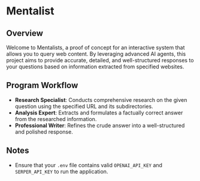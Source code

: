 # Mentalist

## Overview

Welcome to Mentalists, a proof of concept for an interactive system that allows you to query web content. By leveraging advanced AI agents, this project aims to provide accurate, detailed, and well-structured responses to your questions based on information extracted from specified websites.

## Program Workflow

- **Research Specialist**: Conducts comprehensive research on the given question using the specified URL and its subdirectories.
- **Analysis Expert**: Extracts and formulates a factually correct answer from the researched information.
- **Professional Writer**: Refines the crude answer into a well-structured and polished response.

## Notes

- Ensure that your `.env` file contains valid `OPENAI_API_KEY` and `SERPER_API_KEY` to run the application.
